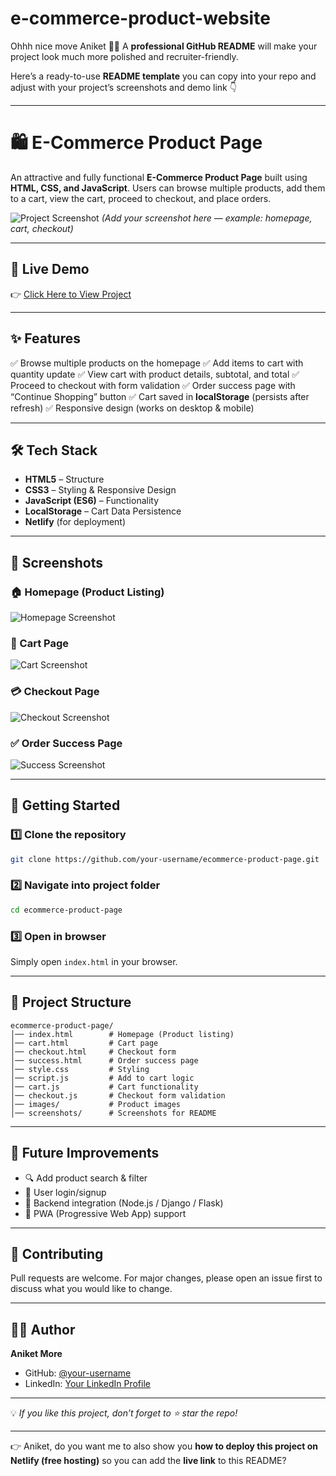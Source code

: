 # e-commerce-product-website
Ohhh nice move Aniket 🚀🔥
A **professional GitHub README** will make your project look much more polished and recruiter-friendly.

Here’s a ready-to-use **README template** you can copy into your repo and adjust with your project’s screenshots and demo link 👇

---

# 🛍️ E-Commerce Product Page

An attractive and fully functional **E-Commerce Product Page** built using **HTML, CSS, and JavaScript**.
Users can browse multiple products, add them to a cart, view the cart, proceed to checkout, and place orders.

![Project Screenshot](screenshots/homepage.png)
*(Add your screenshot here — example: homepage, cart, checkout)*

---

## 🔗 Live Demo

👉 [Click Here to View Project](https://your-netlify-link.netlify.app/)

---

## ✨ Features

✅ Browse multiple products on the homepage
✅ Add items to cart with quantity update
✅ View cart with product details, subtotal, and total
✅ Proceed to checkout with form validation
✅ Order success page with “Continue Shopping” button
✅ Cart saved in **localStorage** (persists after refresh)
✅ Responsive design (works on desktop & mobile)

---

## 🛠️ Tech Stack

* **HTML5** – Structure
* **CSS3** – Styling & Responsive Design
* **JavaScript (ES6)** – Functionality
* **LocalStorage** – Cart Data Persistence
* **Netlify** (for deployment)

---

## 📸 Screenshots

### 🏠 Homepage (Product Listing)

![Homepage Screenshot](screenshots/homepage.png)

### 🛒 Cart Page

![Cart Screenshot](screenshots/cart.png)

### 💳 Checkout Page

![Checkout Screenshot](screenshots/checkout.png)

### ✅ Order Success Page

![Success Screenshot](screenshots/success.png)

---

## 🚀 Getting Started

### 1️⃣ Clone the repository

```bash
git clone https://github.com/your-username/ecommerce-product-page.git
```

### 2️⃣ Navigate into project folder

```bash
cd ecommerce-product-page
```

### 3️⃣ Open in browser

Simply open `index.html` in your browser.

---

## 📂 Project Structure

```
ecommerce-product-page/
│── index.html        # Homepage (Product listing)
│── cart.html         # Cart page
│── checkout.html     # Checkout form
│── success.html      # Order success page
│── style.css         # Styling
│── script.js         # Add to cart logic
│── cart.js           # Cart functionality
│── checkout.js       # Checkout form validation
│── images/           # Product images
│── screenshots/      # Screenshots for README
```

---

## 🎯 Future Improvements

* 🔍 Add product search & filter
* 👤 User login/signup
* 🛒 Backend integration (Node.js / Django / Flask)
* 📱 PWA (Progressive Web App) support

---

## 🤝 Contributing

Pull requests are welcome. For major changes, please open an issue first to discuss what you would like to change.

---

## 👨‍💻 Author

**Aniket More**

* GitHub: [@your-username](https://github.com/your-username)
* LinkedIn: [Your LinkedIn Profile](https://linkedin.com/in/your-profile)

---

💡 *If you like this project, don’t forget to ⭐ star the repo!*

---

👉 Aniket, do you want me to also show you **how to deploy this project on Netlify (free hosting)** so you can add the **live link** to this README?
